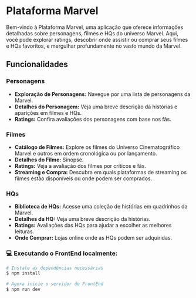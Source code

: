 # Plataforma Marvel

Bem-vindo à Plataforma Marvel, uma aplicação que oferece informações detalhadas sobre personagens, filmes e HQs do universo Marvel. Aqui, você pode explorar ratings, descobrir onde assistir ou comprar seus filmes e HQs favoritos, e mergulhar profundamente no vasto mundo da Marvel.

## Funcionalidades

### Personagens
- **Exploração de Personagens:** Navegue por uma lista de personagens da Marvel.
- **Detalhes do Personagem:** Veja uma breve descrição da histórias e aparições em filmes e HQs.
- **Ratings:** Confira avaliações dos personagens com base nos fãs.

### Filmes
- **Catálogo de Filmes:** Explore os filmes do Universo Cinematográfico Marvel e outros em ordem cronológica ou por lançamento.
- **Detalhes do Filme:**  Sinopse.
- **Ratings:** Veja a avaliação dos filmes por críticos e fãs.
- **Streaming e Compra:** Descubra em quais plataformas de streaming os filmes estão disponíveis ou onde podem ser comprados.

### HQs
- **Biblioteca de HQs:** Acesse uma coleção de histórias em quadrinhos da Marvel.
- **Detalhes da HQ:** Veja uma breve descrição da histórias.
- **Ratings:** Avaliações das HQs para ajudar a escolher as melhores leituras.
- **Onde Comprar:** Lojas online onde as HQs podem ser adquiridas.


### 💻 Executando o FrontEnd localmente:
```bash
# Instale as dependências necessárias
$ npm install

# Agora inicie o servidor do FrontEnd
$ npm run dev
```
